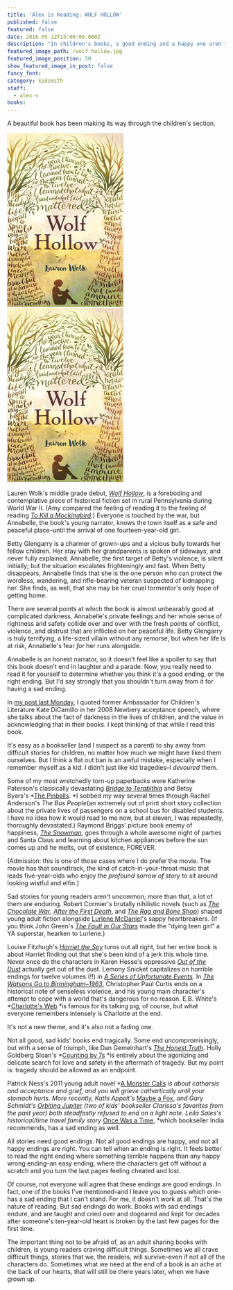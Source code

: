 ```yaml
---
title: 'Alex is Reading: WOLF HOLLOW'
published: false
featured: false
date: 2016-05-12T15:00:00.000Z
description: "In children's books, a good ending and a happy one aren't always the same thing."
featured_image_path: /wolf hollow.jpg
featured_image_position: 50
show_featured_image_in_post: false
fancy_font:
category: kidsmith
staff:
  - alex-s
books:
---
```



A beautiful book has been making its way through the children's section.

[![](/uploads/versions/9781101994825---x----268-400x---.jpg)](http://www.brooklinebooksmith-shop.com/book/9781101994825)
<br>![](/uploads/versions/9781101994825---x----268-400x---.jpg)

Lauren Wolk's middle grade debut, *[Wolf Hollow](http://www.brooklinebooksmith-shop.com/book/9781101994825)*, is a foreboding and contemplative piece of historical fiction set in rural Pennsylvania during World War II. (Amy compared the feeling of reading it to the feeling of reading&nbsp;*[To Kill a Mockingbird](http://www.brooklinebooksmith-shop.com/book/9780061120084).*) Everyone is touched by the war, but Annabelle, the book's young narrator, knows the town itself as a safe and peaceful place–until the arrival of one fourteen-year-old girl.

Betty Glengarry is a charmer of grown-ups and a vicious bully towards her fellow children. Her stay with her grandparents is spoken of sideways, and never fully explained. Annabelle, the first target of Betty's violence, is silent initially; but the situation escalates frighteningly and fast. When Betty disappears, Annabelle finds that she is the one person who can protect the wordless, wandering, and rifle-bearing veteran suspected of kidnapping her. She finds, as well, that she may be her cruel tormentor's only hope of getting home.

There are several points at which the book is almost unbearably good at complicated darkness. Annabelle's private feelings and her whole sense of rightness and safety collide over and over with the fresh points of conflict, violence, and distrust that are inflicted on her peaceful life. Betty Glengarry is truly terrifying, a life-sized villain without any remorse, but when her life is at risk, Annabelle's fear *for*&nbsp;her runs alongside.

Annabelle is an honest narrator, so it doesn't feel like a spoiler to say that this book doesn't end in laughter and a parade. Now, you really need to read it for yourself to determine whether you think it's a good ending, or the right ending. But I'd say strongly that you shouldn't turn away from it for having a sad ending.

In [my post last Monday](http://www.brooklinebooksmith.com/2016/05/02/welcome-to-childrens-book-week/), I quoted former Ambassador for Children's Literature Kate DiCamillo in her 2008 Newbery acceptance speech, where she talks about the fact of darkness in the lives of children, and the value in acknowledging that in their books. I kept thinking of that while I read this book.

It's easy as a bookseller (and I suspect as a parent) to shy away from difficult stories for children, no matter how much we might have liked them ourselves. But I think a flat out ban is an awful mistake, especially when I remember myself as a kid. I didn't just like kid tragedies–I&nbsp;*devoured*&nbsp;them.

Some of my most wretchedly torn-up paperbacks were Katherine Paterson's classically devastating&nbsp;[*Bridge to Terabithia*](http://www.brooklinebooksmith-shop.com/book/9780060734015)&nbsp;and Betsy Byars's&nbsp;*[The Pinballs](http://www.brooklinebooksmith-shop.com/book/9780064401982).&nbsp;*I sobbed my way several times through Rachel Anderson's&nbsp;*The Bus People*(an extremely out of print short story collection about the private lives of passengers on a school bus for disabled students. I have no idea how it would read to me now, but at eleven, I was repeatedly, thoroughly devastated.) Raymond Briggs' picture book enemy of happiness,&nbsp;[*The Snowman*](http://www.brooklinebooksmith-shop.com/book/9780394884660), goes through a whole awesome night of parties and Santa Claus and learning about kitchen appliances before the sun comes up and he melts, out of existence, FOREVER.

(Admission: this is one of those cases where I do prefer the movie. The movie has that soundtrack, the kind of catch-in-your-throat music that leads five-year-olds who enjoy the *profound sorrow of story*&nbsp;to sit around looking wistful and elfin.)

Sad stories for young readers aren't uncommon; more than that, a lot of them are enduring. Robert Cormier's brutally nihilistic novels (such as *[The Chocolate War](http://www.brooklinebooksmith-shop.com/book/9780375829871)*, *[After the First Death](http://www.brooklinebooksmith-shop.com/book/9780440208358)*, and&nbsp;*[The Rag and Bone Shop](http://www.brooklinebooksmith-shop.com/book/9780440229711)*) shaped young adult fiction alongside [Lurlene McDaniel](http://www.brooklinebooksmith-shop.com/search/site/lurlene%20mcdaniel)'s sappy heartbreakers. (If you think John Green's [*The Fault in Our Stars*](http://www.brooklinebooksmith-shop.com/book/9780142424179)&nbsp;made the "dying teen girl" a YA superstar, hearken to Lurlene.)

Louise Fitzhugh's *[Harriet the Spy](http://www.brooklinebooksmith-shop.com/book/9780440416791)*&nbsp;turns out all right, but her entire book is about Harriet finding out that she's been kind of a jerk this whole time. Never once do the characters in Karen Hesse's oppressive&nbsp;[*Out of the Dust*](http://www.brooklinebooksmith-shop.com/book/9780590371254)&nbsp;actually get out of the dust. Lemony Snicket capitalizes on horrible endings for twelve volumes (!!) in *[A Series of Unfortunate Events](http://www.brooklinebooksmith-shop.com/search/site/series%20of%20unfortunate%20events)*. In [*The Watsons Go to Birmingham–1963*](http://www.brooklinebooksmith-shop.com/book/9780440228004), Christopher Paul Curtis ends on a historical note of senseless violence, and his young main character's attempt to cope with a world that's dangerous for no reason. E.B. White's *[Charlotte's Web](http://www.brooklinebooksmith-shop.com/book/9780064400558)&nbsp;*is famous for its talking pig, of course, but what everyone remembers intensely is Charlotte at the end.

It's not a new theme, and it's also not a fading one.

Not all good, sad kids' books end tragically. Some end uncompromisingly, but with a sense of triumph, like Dan Gemeinhart's&nbsp;*[The Honest Truth](http://www.brooklinebooksmith-shop.com/book/9780545665742).* Holly Goldberg Sloan's&nbsp;*[Counting by 7s](http://www.brooklinebooksmith-shop.com/book/9780142422861)&nbsp;*is entirely about the agonizing and delicate search for love and safety in the aftermath of tragedy. But my point is: tragedy should be allowed as an endpoint.&nbsp;

Patrick Ness's 2011 young adult novel&nbsp;*[A Monster Calls](http://www.brooklinebooksmith-shop.com/book/9780763660659)&nbsp;*is about catharsis and acceptance and grief, and you will grieve cathartically until your stomach hurts. More recently, Kathi Appelt's&nbsp;*[Maybe a Fox](http://www.brooklinebooksmith-shop.com/book/9781442482425),&nbsp;*and Gary Schmidt's&nbsp;[*Orbiting Jupiter*](http://www.brooklinebooksmith-shop.com/book/9780544462229) (two of kids' bookseller Clarissa's favorites from the past year) both steadfastly refused to end on a light note. Leila Sales's historical/time travel family story&nbsp;*[Once Was a Time](http://www.brooklinebooksmith-shop.com/book/9781452140094),&nbsp;*which bookseller India recommends, has a sad ending as well.&nbsp;

All stories need good endings. Not all good endings are happy, and not all happy endings are right. You can tell when an ending is right. It feels better to read the right ending where something terrible happens than any happy wrong ending–an easy ending, where the characters get off without a scratch and you turn the last pages feeling cheated and lost.

Of course, not everyone will agree that these endings are good endings. In fact, one of the books I've mentioned–and I leave you to guess which one–has a sad ending that I can't stand. For me, it doesn't work at all. That's the nature of reading. But sad endings do work. Books with sad endings endure, and are taught and cried over and dogeared and kept for decades after someone's ten-year-old heart is broken by the last few pages for the first time.

The important thing not to be afraid of, as an adult sharing books with children, is young readers craving difficult things. Sometimes we all crave difficult things, stories that we, the readers, will survive–even if not all of the characters do. Sometimes what we need at the end of a book is an ache at the back of our hearts, that will still be there years later, when we have grown up.